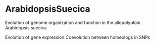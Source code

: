 # ArabidopsisSuecica

Evolution of genome organization and function in the allopolyploid Arabidopsis suecica

Evolution of gene expression
Coevolution between homeologs in SNPs
